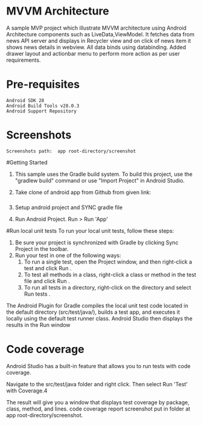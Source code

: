 # MVVM Architecture

A sample MVP project which illustrate MVVM architecture using Android Architecture components such as LiveData,ViewModel.
It fetches data from news API server and displays in Recycler view and on click of news item it shows news details in webview.
All data binds using databinding. Added drawer layout and actionbar menu to perform more action as per user requirements.

# Pre-requisites
    Android SDK 28
    Android Build Tools v28.0.3
    Android Support Repository

# Screenshots
    Screenshots path:  app root-directory/screenshot

#Getting Started
1. This sample uses the Gradle build system. To build this project, use the "gradlew build" command or use "Import Project" in Android Studio.

2. Take clone of android app from Github from given link:
   #####
3. Setup android project and SYNC gradle file

4. Run Android Project. Run > Run 'App'

#Run local unit tests
To run your local unit tests, follow these steps:

1. Be sure your project is synchronized with Gradle by clicking Sync Project  in the toolbar.
2. Run your test in one of the following ways:
    1. To run a single test, open the Project window, and then right-click a test and click Run .
    2. To test all methods in a class, right-click a class or method in the test file and click Run .
    3. To run all tests in a directory, right-click on the directory and select Run tests .

The Android Plugin for Gradle compiles the local unit test code located in the default directory (src/test/java/),
builds a test app, and executes it locally using the default test runner class. Android Studio then displays the results in the Run window

# Code coverage
Android Studio has a built-in feature that allows you to run tests with code coverage.

Navigate to the src/test/java folder and right click. Then select Run 'Test' with Coverage.4

The result will give you a window that displays test coverage by package, class, method, and lines. code coverage report screenshot put in folder at app root-directory/screenshot.


